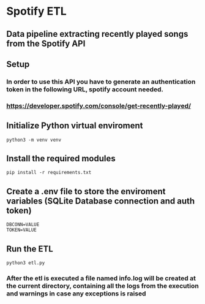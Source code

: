 # Spotify ETL
## Data pipeline extracting recently played songs from the Spotify API


## Setup

### In order to use this API you have to generate an authentication token in the following URL, spotify account needed.
### https://developer.spotify.com/console/get-recently-played/

## Initialize Python virtual enviroment
```
python3 -m venv venv
```
## Install the required modules
```
pip install -r requirements.txt
```

## Create a .env file to store the enviroment variables (SQLite Database connection and auth token)
```
DBCONN=VALUE
TOKEN=VALUE
```
## Run the ETL 
```
python3 etl.py
```
### After the etl is executed a file named info.log will be created at the current directory, containing all the logs from the execution and warnings in case any exceptions is raised

